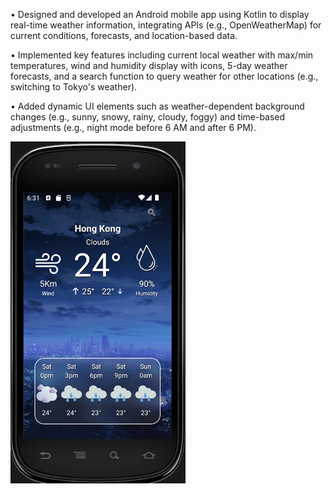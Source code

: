 • Designed and developed an Android mobile app using Kotlin to display real-time weather information, integrating APIs (e.g., OpenWeatherMap) for current conditions, forecasts, and location-based data.

• Implemented key features including current local weather with max/min temperatures, wind and humidity display with icons, 5-day weather forecasts, and a search function to query weather for other locations (e.g., switching to Tokyo's weather).

• Added dynamic UI elements such as weather-dependent background changes (e.g., sunny, snowy, rainy, cloudy, foggy) and time-based adjustments (e.g., night mode before 6 AM and after 6 PM).

![image alt](https://github.com/RogerChanRC/Mobile-Application-Programming-Project-Weather-Application/blob/8b8386c95757ed973ec865bb3a47bf16704532a7/Picture1.png)
